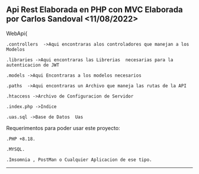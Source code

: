 Api Rest Elaborada en PHP con MVC   Elaborada por Carlos Sandoval <11/08/2022>
-------------------------------------------------------------------------------------------------------------------------------------------------------------------------
WebApi{

    .controllers  ->Aqui encontraras alos controladores que manejan a los Modelos

    .libraries ->Aqui encontraras las Librerias  necesarias para la autenticacion de JWT

    .models ->Aqui Encontraras a los modelos necesarios 

    .paths  ->Aqui encontraras un Archivo que maneja las rutas de la API

    .htaccess ->Archivo de Configuracion de Servidor

    .index.php ->Indice

    .uas.sql ->Base de Datos  Uas



Requerimentos para poder usar este proyecto:
  
    .PHP +8.18.

    .MYSQL.
  
    .Imsomnia , PostMan o Cualquier Aplicacion de ese tipo.
  

-------------------------------------------------------------------------------------------------------------------------------------------------------------------------
